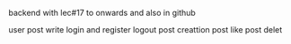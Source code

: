 backend with lec#17 to onwards and also in github

user post write 
login and register
logout
post creattion
post like
post delet